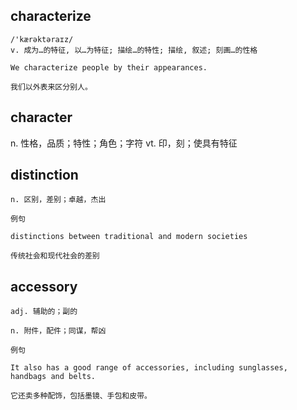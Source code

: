 ## characterize
```
/'kærəktəraɪz/
v. 成为…的特征, 以…为特征; 描绘…的特性; 描绘, 叙述; 刻画…的性格

We characterize people by their appearances.

我们以外表来区分别人。
```

## character
n. 性格，品质；特性；角色；字符
vt. 印，刻；使具有特征


## distinction
```
n. 区别，差别；卓越，杰出

例句

distinctions between traditional and modern societies

传统社会和现代社会的差别
```
## accessory
```
adj. 辅助的；副的

n. 附件，配件；同谋，帮凶

例句

It also has a good range of accessories, including sunglasses, handbags and belts.

它还卖多种配饰，包括墨镜、手包和皮带。
```
